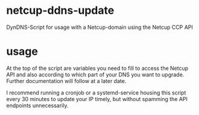 # netcup-ddns-update
DynDNS-Script for usage with a Netcup-domain using the Netcup CCP API

# usage
At the top of the script are variables you need to fill to access the Netcup API and also according to which part of your DNS you want to upgrade. Further documentation will follow at a later date.

I recommend running a cronjob or a systemd-service housing this script every 30 minutes to update your IP timely, but without spamming the API endpoints unnecessarily.
